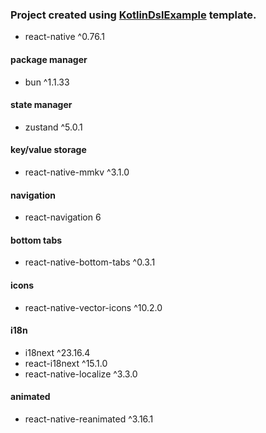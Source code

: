 ### Project created using [KotlinDslExample](https://github.com/kingsword09/KotlinDslExample) template.

- react-native ^0.76.1
#### package manager
- bun ^1.1.33

#### state manager
- zustand ^5.0.1

#### key/value storage
- react-native-mmkv ^3.1.0

#### navigation
- react-navigation 6

#### bottom tabs
- react-native-bottom-tabs ^0.3.1

#### icons
- react-native-vector-icons ^10.2.0

#### i18n
- i18next ^23.16.4
- react-i18next ^15.1.0
- react-native-localize ^3.3.0

#### animated
- react-native-reanimated ^3.16.1
